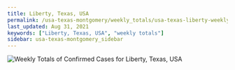 ```yaml
---
title: Liberty, Texas, USA
permalink: /usa-texas-montgomery/weekly_totals/usa-texas-liberty-weekly_totals.html
last_updated: Aug 31, 2021
keywords: ["Liberty, Texas, USA", "weekly totals"]
sidebar: usa-texas-montgomery_sidebar
---
```


![Weekly Totals of Confirmed Cases for Liberty, Texas, USA](/covid_tracker/images/graphs/usa-texas-liberty-weekly_totals_graph.png)

